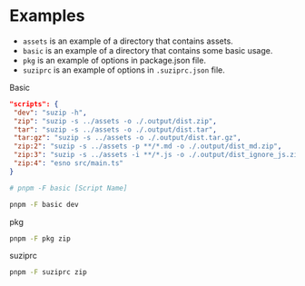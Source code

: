 # Examples

+ `assets` is an example of a directory that contains assets.
+ `basic` is an example of a directory that contains some basic usage.
+ `pkg` is an example of options in package.json file.
+ `suziprc` is an example of options in `.suziprc.json` file.

Basic

```json
"scripts": {
 "dev": "suzip -h",
 "zip": "suzip -s ../assets -o ./.output/dist.zip",
 "tar": "suzip -s ../assets -o ./.output/dist.tar",
 "tar:gz": "suzip -s ../assets -o ./.output/dist.tar.gz",
 "zip:2": "suzip -s ../assets -p **/*.md -o ./.output/dist_md.zip",
 "zip:3": "suzip -s ../assets -i **/*.js -o ./.output/dist_ignore_js.zip",
 "zip:4": "esno src/main.ts"
}
```

```bash
# pnpm -F basic [Script Name]

pnpm -F basic dev
```

pkg

```bash
pnpm -F pkg zip
```

suziprc

```bash
pnpm -F suziprc zip
```
